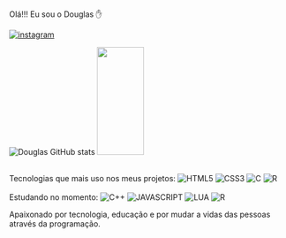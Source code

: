 Olá!!! Eu sou o Douglas ✋

[![instagram](https://img.shields.io/badge/Instagram-E4405F?style=for-the-badge&logo=instagram&logoColor=white)](https://www.instagram.com/7_douglassilva/)

![Douglas GitHub stats](https://github-readme-stats.vercel.app/api?username=7-Dodi&show_icons=true&theme=tokyonight)
 <img width="41%" height="195px" src="https://github-readme-stats.vercel.app/api/top-langs/?username=7-Dodi&layout=compact&hide_border=true&title_color=00bfbf&text_color=00bfbf&bg_color=0d1117" />
</div>
Tecnologias que mais uso nos meus projetos:
<div style="display: inline-block"><br>
    <img style="aligin= center" src="https://img.shields.io/badge/HTML5-E34F26?style=for-the-badge&logo=html5&logoColor=white" alt="HTML5">
    <img style="aligin= center" src="https://img.shields.io/badge/CSS3-1572B6?style=for-the-badge&logo=css3&logoColor=white" alt="CSS3">
    <img style="aligin= center" src="https://img.shields.io/badge/C-00599C?style=for-the-badge&logo=c&logoColor=white" alt="C">
    <img style="aligin= center" src="https://img.shields.io/badge/R-276DC3?style=for-the-badge&logo=r&logoColor=white" alt="R">
</div><br>
Estudando no momento:
<div style="display: inline-block"><br>
    <img style="aligin= center" src="https://img.shields.io/badge/C%2B%2B-00599C?style=for-the-badge&logo=c%2B%2B&logoColor=white" alt="C++">
    <img style="aligin= center" src="https://img.shields.io/badge/JavaScript-323330?style=for-the-badge&logo=javascript&logoColor=F7DF1E" alt="JAVASCRIPT">
    <img style="aligin= center" src="https://img.shields.io/badge/Lua-2C2D72?style=for-the-badge&logo=lua&logoColor=white" alt="LUA">
    <img style="aligin= center" src="https://img.shields.io/badge/R-276DC3?style=for-the-badge&logo=r&logoColor=white" alt="R">
</div><br>

Apaixonado por tecnologia, educação e por mudar a vidas das pessoas através da programação.
